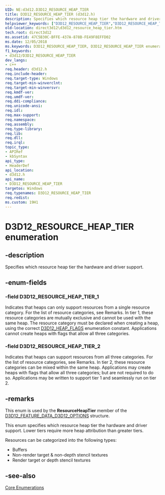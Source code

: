 ```yaml
---
UID: NE:d3d12.D3D12_RESOURCE_HEAP_TIER
title: D3D12_RESOURCE_HEAP_TIER (d3d12.h)
description: Specifies which resource heap tier the hardware and driver support.helpviewer_keywords: ["D3D12_RESOURCE_HEAP_TIER","D3D12_RESOURCE_HEAP_TIER enumeration","D3D12_RESOURCE_HEAP_TIER_1","D3D12_RESOURCE_HEAP_TIER_2","d3d12/D3D12_RESOURCE_HEAP_TIER","d3d12/D3D12_RESOURCE_HEAP_TIER_1","d3d12/D3D12_RESOURCE_HEAP_TIER_2","direct3d12.d3d12_resource_heap_tier"]
old-location: direct3d12\d3d12_resource_heap_tier.htm
tech.root: direct3d12
ms.assetid: 47C5B30C-BFFE-437A-878B-FE49F8EFFD02
ms.date: 12/05/2018
ms.keywords: D3D12_RESOURCE_HEAP_TIER, D3D12_RESOURCE_HEAP_TIER enumeration, D3D12_RESOURCE_HEAP_TIER_1, D3D12_RESOURCE_HEAP_TIER_2, d3d12/D3D12_RESOURCE_HEAP_TIER, d3d12/D3D12_RESOURCE_HEAP_TIER_1, d3d12/D3D12_RESOURCE_HEAP_TIER_2, direct3d12.d3d12_resource_heap_tier
f1_keywords:
- d3d12/D3D12_RESOURCE_HEAP_TIER
dev_langs:
- c++
req.header: d3d12.h
req.include-header: 
req.target-type: Windows
req.target-min-winverclnt: 
req.target-min-winversvr: 
req.kmdf-ver: 
req.umdf-ver: 
req.ddi-compliance: 
req.unicode-ansi: 
req.idl: 
req.max-support: 
req.namespace: 
req.assembly: 
req.type-library: 
req.lib: 
req.dll: 
req.irql: 
topic_type:
- APIRef
- kbSyntax
api_type:
- HeaderDef
api_location:
- d3d12.h
api_name:
- D3D12_RESOURCE_HEAP_TIER
targetos: Windows
req.typenames: D3D12_RESOURCE_HEAP_TIER
req.redist: 
ms.custom: 19H1
---
```


# D3D12_RESOURCE_HEAP_TIER enumeration


## -description


Specifies which resource heap tier the hardware and driver support.
        


## -enum-fields




### -field D3D12_RESOURCE_HEAP_TIER_1

Indicates that heaps can only support resources from a single resource category.
            For the list of resource categories, see Remarks.
            In tier 1, these resource categories are mutually exclusive and cannot be used with the same heap.
            The resource category must be declared when creating a heap, using the correct <a href="https://docs.microsoft.com/windows/desktop/api/d3d12/ne-d3d12-d3d12_heap_flags">D3D12_HEAP_FLAGS</a> enumeration constant.
            Applications cannot create heaps with flags that allow all three categories.
          


### -field D3D12_RESOURCE_HEAP_TIER_2

Indicates that heaps can support resources from all three categories.
            For the list of resource categories, see Remarks.
            In tier 2, these resource categories can be mixed within the same heap.
            Applications may create heaps with flags that allow all three categories; but are not required to do so.
            Applications may be written to support tier 1 and seamlessly run on tier 2.
          


## -remarks



This enum is used by the <b>ResourceHeapTier</b> member of the <a href="https://docs.microsoft.com/windows/desktop/api/d3d12/ns-d3d12-d3d12_feature_data_d3d12_options">D3D12_FEATURE_DATA_D3D12_OPTIONS</a> structure.
        

This enum specifies which resource heap tier the hardware and driver support.
          Lower tiers require more heap attribution than greater tiers.
        

Resources can be categorized into the following types:
        

<ul>
<li>Buffers</li>
<li>Non-render target &amp; non-depth stencil textures</li>
<li>Render target or depth stencil textures</li>
</ul>



## -see-also




<a href="https://docs.microsoft.com/windows/desktop/direct3d12/direct3d-12-enumerations">Core Enumerations</a>
 

 


